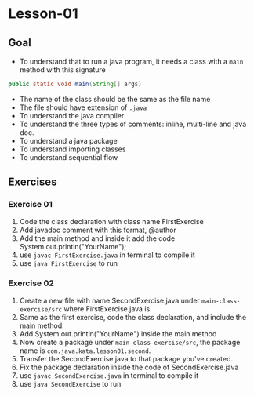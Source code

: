 # Lesson-01

## Goal

* To understand that to run a java program, it needs a class with a `main` method with this signature 
````java
public static void main(String[] args)
````
* The name of the class should be the same as the file name
* The file should have extension of `.java`
* To understand the java compiler
* To understand the three types of comments: inline, multi-line and java doc.
* To understand a java package
* To understand importing classes
* To understand sequential flow



## Exercises

### Exercise 01

 1. Code the class declaration with class name FirstExercise
 2. Add javadoc comment with this format,  @author <YourNameHere>
 3. Add the main method and inside it add the code System.out.println("YourName");
 4. use `javac FirstExercise.java` in terminal to compile it
 5. use `java FirstExercise` to run
 
 
### Exercise 02

 1. Create a new file with name SecondExercise.java under `main-class-exercise/src` where FirstExercise.java is.
 2. Same as the first exercise, code the class declaration, and include the main method.
 3. Add System.out.println("YourName") inside the main method
 4. Now create a package under `main-class-exercise/src`, the package name is `com.java.kata.lesson01.second`.
 5. Transfer the SecondExercise.java to that package you've created.
 6. Fix the package declaration inside the code of SecondExercise.java
 7. use `javac SecondExercise.java` in terminal to compile it
 8. use `java SecondExercise` to run